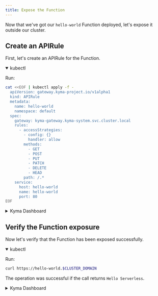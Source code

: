 ```yaml
---
title: Expose the Function
---
```


Now that we've got our `hello-world` Function deployed, let's expose it outside our cluster.

## Create an APIRule

First, let's create an APIRule for the Function. 

<div tabs name="Expose the Function" group="expose-function">
  <details open>
  <summary label="kubectl">
  kubectl
  </summary>

Run:

```bash
cat <<EOF | kubectl apply -f -
  apiVersion: gateway.kyma-project.io/v1alpha1
  kind: APIRule
  metadata:
    name: hello-world
    namespace: default
  spec:
    gateway: kyma-gateway.kyma-system.svc.cluster.local
    rules:
      - accessStrategies:
        - config: {}
          handler: allow
        methods:
          - GET
          - POST
          - PUT
          - PATCH
          - DELETE
          - HEAD
        path: /.*
    service:
      host: hello-world
      name: hello-world
      port: 80
EOF
```

  </details>
  <details>
  <summary label="Kyma Dashboard">
  Kyma Dashboard
  </summary>

1. In your Function's view, go to the **Configuration** tab.
2. Click on **Expose Function +**.
3. Provide the **Name** (`hello-world`) and **Hostname** (`hello-world`) and click **Create**.

> **NOTE:** Alternatively, from the left navigation go to **APIRules**, click on **Create apirules**, and continue with step 3.
  </details>
</div>

## Verify the Function exposure

Now let's verify that the Function has been exposed successfully.

<div tabs name="Access the Function" group="expose-function">
  <details open>
  <summary label="kubectl">
  kubectl
  </summary>

Run:

```bash
curl https://hello-world.$CLUSTER_DOMAIN
```

The operation was successful if the call returns `Hello Serverless`.

  </details>
  <details>
  <summary label="Kyma Dashboard">
  Kyma Dashboard
  </summary>

In your Function's **Configuration** tab, click on the APIRule's **Hostname**. 
This will open the Function's external address in a new page. 

The operation was successful if the page says `Hello World!`. 
  </details>
</div>
